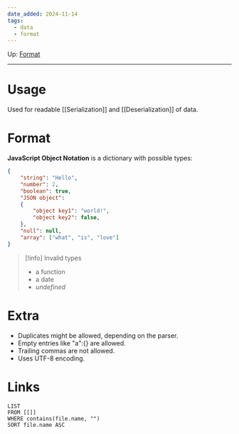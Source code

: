 ```yaml
---
date_added: 2024-11-14
tags:
  - data
  - format
---
```

Up: [Format](Format.md)
___
# Usage

Used for readable [[Serialization]] and [[Deserialization]] of data.
# Format

**JavaScript Object Notation** is a dictionary with possible types:
```JSON
{
	"string": "Hello",
	"number": 2,
	"boolean": true,
	"JSON object": 
	{
		"object key1": "world!",
		"object key2": false,
	},
	"null": null,
	"array": ["what", "is", "love"]
}
```

> [!info] Invalid types
>- a function
>- a date
>- _undefined_
# Extra
* Duplicates might be allowed, depending on the parser.
* Empty entries like "a":{} are allowed.
* Trailing commas are not allowed.
* Uses UTF-8 encoding.
# Links
```dataview
LIST
FROM [[]]
WHERE contains(file.name, "")
SORT file.name ASC
```
